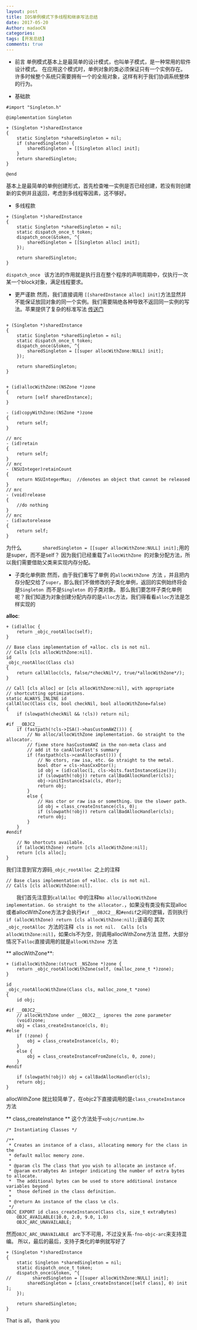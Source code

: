 ```yaml
---
layout: post
title: IOS单例模式下多线程和继承写法总结
date: 2017-05-20
Author: madaoCN
categories: 
tags: [开发总结]
comments: true
---
```


* 前言
单例模式基本上是最简单的设计模式，也叫单子模式，是一种常用的软件设计模式。 在应用这个模式时，单例对象的类必须保证只有一个实例存在。 许多时候整个系统只需要拥有一个的全局对象，这样有利于我们协调系统整体的行为。

* 基础款

>
```objc
#import "Singleton.h"

@implementation Singleton

+ (Singleton *)sharedInstance
{
    static Singleton *sharedSingleton = nil;
    if (sharedSingleton) {
        sharedSingleton = [[Singleton alloc] init];
    }
    return sharedSingleton;
}

@end

```
基本上是最简单的单例创建形式，首先检查唯一实例是否已经创建，若没有则创建新的实例并且返回，考虑到多线程等因素，这不够好。

* 多线程款

```objc
+ (Singleton *)sharedInstance
{
    static Singleton *sharedSingleton = nil;
    static dispatch_once_t token;
    dispatch_once(&token, ^{
        sharedSingleton = [[Singleton alloc] init];
    });

    return sharedSingleton;
}
```

`dispatch_once ` 该方法的作用就是执行且在整个程序的声明周期中，仅执行一次某一个block对象，满足线程要求。

* 更严谨款
然而，我们直接调用 `[[sharedInstance alloc] init]`方法显然并不能保证放回对象的同一个实例。我们需要隔绝各种导致不返回同一实例的写法。苹果提供了复杂的标准写法 [传送门](https://developer.apple.com/legacy/library/documentation/Cocoa/Conceptual/CocoaFundamentals/CocoaObjects/CocoaObjects.html#//apple_ref/doc/uid/TP40002974-CH4-SW32)

```objc

+ (Singleton *)sharedInstance
{
    static Singleton *sharedSingleton = nil;
    static dispatch_once_t token;
    dispatch_once(&token, ^{
        sharedSingleton = [[super allocWithZone:NULL] init];
    });
    
    return sharedSingleton;
}


+ (id)allocWithZone:(NSZone *)zone
{
    return [self sharedInstance];
}

- (id)copyWithZone:(NSZone *)zone
{
    return self;
}

// mrc
- (id)retain
{
    return self;
}
// mrc
- (NSUInteger)retainCount
{
    return NSUIntegerMax;  //denotes an object that cannot be released
}
// mrc
- (void)release
{
    //do nothing
}
// mrc
- (id)autorelease
{
    return self;
}

```
为什么`        sharedSingleton = [[super allocWithZone:NULL] init];`用的是super，而不是self？ 因为我们已经重载了`allocWithZone `的对象分配方法，所以我们需要借助父类来实现内存分配。

* 子类化单例款
然而，由于我们重写了单例 的`allocWithZone `方法 ，并且把内存分配交给了`super`，那么我们不做修改的子类化单例，返回的实例始终将会是`Singleton `而不是`Singleton `的子类对象。
那么我们要怎样子类化单例呢？我们知道为对象创建分配内存的是`alloc`方法，我们得看看`alloc`方法是怎样实现的


**alloc**:
```objc
+ (id)alloc {
    return _objc_rootAlloc(self);
}

// Base class implementation of +alloc. cls is not nil.
// Calls [cls allocWithZone:nil].
id
_objc_rootAlloc(Class cls)
{
    return callAlloc(cls, false/*checkNil*/, true/*allocWithZone*/);
}

// Call [cls alloc] or [cls allocWithZone:nil], with appropriate 
// shortcutting optimizations.
static ALWAYS_INLINE id
callAlloc(Class cls, bool checkNil, bool allocWithZone=false)
{
    if (slowpath(checkNil && !cls)) return nil;

#if __OBJC2__
    if (fastpath(!cls->ISA()->hasCustomAWZ())) {
        // No alloc/allocWithZone implementation. Go straight to the allocator.
        // fixme store hasCustomAWZ in the non-meta class and 
        // add it to canAllocFast's summary
        if (fastpath(cls->canAllocFast())) {
            // No ctors, raw isa, etc. Go straight to the metal.
            bool dtor = cls->hasCxxDtor();
            id obj = (id)calloc(1, cls->bits.fastInstanceSize());
            if (slowpath(!obj)) return callBadAllocHandler(cls);
            obj->initInstanceIsa(cls, dtor);
            return obj;
        }
        else {
            // Has ctor or raw isa or something. Use the slower path.
            id obj = class_createInstance(cls, 0);
            if (slowpath(!obj)) return callBadAllocHandler(cls);
            return obj;
        }
    }
#endif

    // No shortcuts available.
    if (allocWithZone) return [cls allocWithZone:nil];
    return [cls alloc];
}
```
我们注意到官方源码`_objc_rootAlloc `之上的注释
```objc
// Base class implementation of +alloc. cls is not nil.
// Calls [cls allocWithZone:nil].
```

  我们首先注意到`callAlloc `中的注释`No alloc/allocWithZone implementation. Go straight to the allocator.`，如果没有类没有实现alloc或者allocWithZone方法才会执行`#if __OBJC2__`和`#endif`之间的逻辑，否则执行`if (allocWithZone) return [cls allocWithZone:nil];`该语句
其次 `_objc_rootAlloc `方法的注释` cls is not nil.  Calls [cls allocWithZone:nil]`，如果cls不为空，则调用allocWithZone方法
显然，大部分情况下`alloc`直接调用的就是`allocWithZone `方法

** allocWithZone**:
```objc
+ (id)allocWithZone:(struct _NSZone *)zone {
    return _objc_rootAllocWithZone(self, (malloc_zone_t *)zone);
}

id
_objc_rootAllocWithZone(Class cls, malloc_zone_t *zone)
{
    id obj;

#if __OBJC2__
    // allocWithZone under __OBJC2__ ignores the zone parameter
    (void)zone;
    obj = class_createInstance(cls, 0);
#else
    if (!zone) {
        obj = class_createInstance(cls, 0);
    }
    else {
        obj = class_createInstanceFromZone(cls, 0, zone);
    }
#endif

    if (slowpath(!obj)) obj = callBadAllocHandler(cls);
    return obj;
}

```
allocWithZone 就比较简单了，在objc2下直接调用的是`class_createInstance `方法


** class_createInstance **
这个方法处于`<objc/runtime.h>`

```objc
/* Instantiating Classes */

/** 
 * Creates an instance of a class, allocating memory for the class in the 
 * default malloc memory zone.
 * 
 * @param cls The class that you wish to allocate an instance of.
 * @param extraBytes An integer indicating the number of extra bytes to allocate. 
 *  The additional bytes can be used to store additional instance variables beyond 
 *  those defined in the class definition.
 * 
 * @return An instance of the class \e cls.
 */
OBJC_EXPORT id class_createInstance(Class cls, size_t extraBytes)
    OBJC_AVAILABLE(10.0, 2.0, 9.0, 1.0)
    OBJC_ARC_UNAVAILABLE;
```
然而`OBJC_ARC_UNAVAILABLE ` arc下不可用，不过没关系`-fno-objc-arc`来支持混编。
所以，最后的最后，支持子类化的单例就写好了

```objc
+ (Singleton *)sharedInstance
{
    static Singleton *sharedSingleton = nil;
    static dispatch_once_t token;
    dispatch_once(&token, ^{
//        sharedSingleton = [[super allocWithZone:NULL] init];
        sharedSingleton = [class_createInstance([self class], 0) init ];
    });
    
    return sharedSingleton;
}

```

That is all， thank you